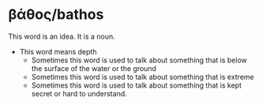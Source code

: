 # βάθος/bathos
This word is an idea. It is a noun.

* This word means depth
    * Sometimes this word is used to talk about something that is below the surface of the water or the ground
    * Sometimes this word is used to talk about something that is extreme
    * Sometimes this word is used to talk about something that is kept secret or hard to understand. 
